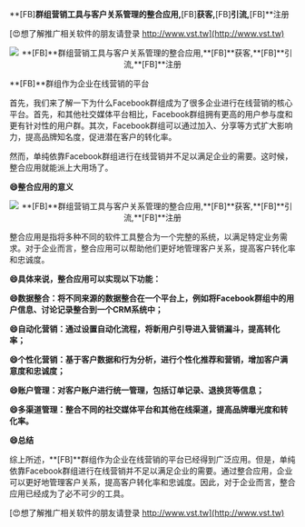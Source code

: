 **[FB]**群组营销工具与客户关系管理的整合应用,**[FB]**获客,**[FB]**引流,**[FB]**注册

[😍想了解推广相关软件的朋友请登录 http://www.vst.tw](http://www.vst.tw)

 <center><img src="https://vst.tw/MP4/tuiguang/png/4.png" alt="**[FB]**群组营销工具与客户关系管理的整合应用,**[FB]**获客,**[FB]**引流,**[FB]**注册"></center>

**[FB]**群组作为企业在线营销的平台

首先，我们来了解一下为什么Facebook群组成为了很多企业进行在线营销的核心平台。首先，和其他社交媒体平台相比，Facebook群组拥有更高的用户参与度和更有针对性的用户群。其次，Facebook群组可以通过加入、分享等方式扩大影响力，提高品牌知名度，促进潜在客户的转化率。

然而，单纯依靠Facebook群组进行在线营销并不足以满足企业的需要。这时候，整合应用就能派上大用场了。

**😄整合应用的意义**

 <center><img src="https://vst.tw/MP4/tuiguang/png/4.png" alt="**[FB]**群组营销工具与客户关系管理的整合应用,**[FB]**获客,**[FB]**引流,**[FB]**注册"></center>

整合应用是指将多种不同的软件工具整合为一个完整的系统，以满足特定业务需求。对于企业而言，整合应用可以帮助他们更好地管理客户关系，提高客户转化率和忠诚度。

**😄具体来说，整合应用可以实现以下功能：**

**😄数据整合：将不同来源的数据整合在一个平台上，例如将Facebook群组中的用户信息、讨论记录整合到一个CRM系统中；**

**😄自动化营销：通过设置自动化流程，将新用户引导进入营销漏斗，提高转化率；**

**😄个性化营销：基于客户数据和行为分析，进行个性化推荐和营销，增加客户满意度和忠诚度；**

**😄账户管理：对客户账户进行统一管理，包括订单记录、退换货等信息；**

**😄多渠道管理：整合不同的社交媒体平台和其他在线渠道，提高品牌曝光度和转化率。**

**😄总结**

综上所述，**[FB]**群组作为企业在线营销的平台已经得到广泛应用。但是，单纯依靠Facebook群组进行在线营销并不足以满足企业的需要。通过整合应用，企业可以更好地管理客户关系，提高客户转化率和忠诚度。因此，对于企业而言，整合应用已经成为了必不可少的工具。

[😍想了解推广相关软件的朋友请登录 http://www.vst.tw](http://www.vst.tw)



